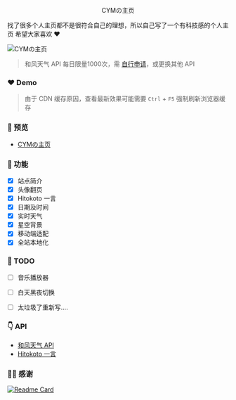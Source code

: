 <p align="center">CYMの主页</p>

<p>
找了很多个人主页都不是很符合自己的理想，所以自己写了一个有科技感的个人主页
希望大家喜欢 ❤️
</p>

![CYMの主页](https://www.CYM.com/upload/2022/06/QQ%E6%88%AA%E5%9B%BE20220613163335.webp)

>和风天气 API 每日限量1000次，需 [自行申请](https://dev.qweather.com/)，或更换其他 API

### ❤️ Demo
>由于 CDN 缓存原因，查看最新效果可能需要 `Ctrl` + `F5` 强制刷新浏览器缓存

### 👀 预览
- [CYMの主页](https://zy.CYM.com:1443)

### 🌈 功能

- [x] 站点简介
- [x] 头像翻页
- [x] Hitokoto 一言
- [x] 日期及时间
- [x] 实时天气
- [x] 星空背景
- [x] 移动端适配
- [x] 全站本地化

### 📃 TODO

- [ ] 音乐播放器
- [ ] 白天黑夜切换

- [ ] 太垃圾了重新写....

### 👇 API

* [和风天气 API](https://dev.qweather.com/)
* [Hitokoto 一言](https://hitokoto.cn/)

### 🙆‍♂️ 感谢

[![Readme Card](https://github-readme-stats.vercel.app/api/pin/?username=dmego&repo=home.github.io)](https://github.com/dmego/home.github.io)
